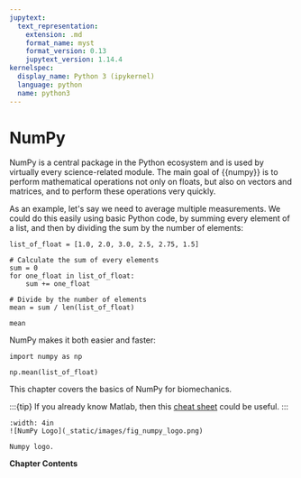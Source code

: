```yaml
---
jupytext:
  text_representation:
    extension: .md
    format_name: myst
    format_version: 0.13
    jupytext_version: 1.14.4
kernelspec:
  display_name: Python 3 (ipykernel)
  language: python
  name: python3
---
```


# NumPy

NumPy is a central package in the Python ecosystem and is used by virtually every science-related module. The main goal of {{numpy}} is to perform mathematical operations not only on floats, but also on vectors and matrices, and to perform these operations very quickly.

As an example, let's say we need to average multiple measurements. We could do this easily using basic Python code, by summing every element of a list, and then by dividing the sum by the number of elements:

```{code-cell} ipython3
list_of_float = [1.0, 2.0, 3.0, 2.5, 2.75, 1.5]

# Calculate the sum of every elements
sum = 0
for one_float in list_of_float:
    sum += one_float
    
# Divide by the number of elements
mean = sum / len(list_of_float)

mean
```

NumPy makes it both easier and faster:

```{code-cell} ipython3
import numpy as np

np.mean(list_of_float)
```

This chapter covers the basics of NumPy for biomechanics.

:::{tip}
If you already know Matlab, then this [cheat sheet](https://numpy.org/doc/stable/user/numpy-for-matlab-users.html) could be useful.
:::

```{figure-md} fig_numpy_logo
:width: 4in
![NumPy Logo](_static/images/fig_numpy_logo.png)

Numpy logo.
```

**Chapter Contents**

```{tableofcontents}
```
